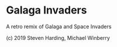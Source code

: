 # Galaga Invaders

A retro remix of Galaga and Space Invaders

(c) 2019 Steven Harding, Michael Winberry
